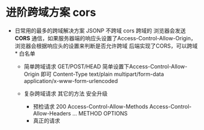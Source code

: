 # 进阶跨域方案 cors

- 日常用的最多的跨域解决方案
    JSONP 不跨域
    cors 跨域的 
    浏览器会发送**CORS** 通信，如果服务器端的响应头设置了Access-Control-Allow-Origin，浏览器会根据响应头的设置来判断是否允许跨域
    后端实现了CORS，可以跨域
    * 
    白名单 

    - 简单跨域请求
        GET/POST/HEAD 简单设置下Access-Control-Allow-Origin 即可
        Content-Type text/plain multipart/form-data application/x-www-form-urlencoded

    - 复杂跨域请求
        其它的方法 安全升级
        - 预检请求
            200
            Access-Control-Allow-Methods
            Access-Control-Allow-Headers
            ...
            METHOD OPTIONS
        - 真正的请求


